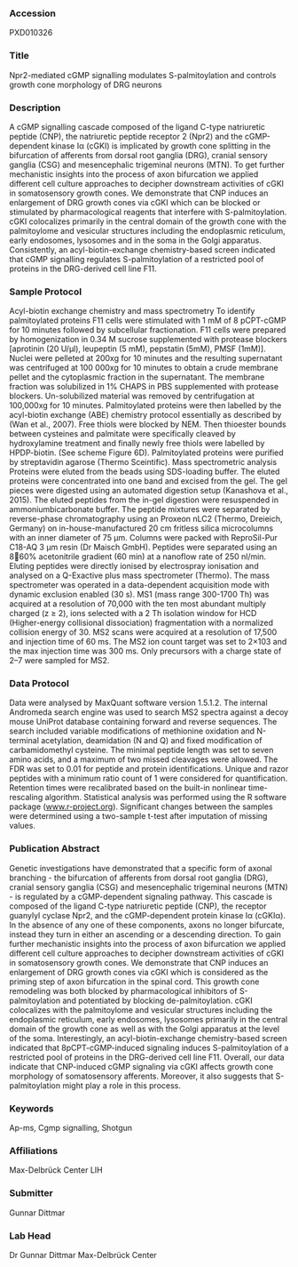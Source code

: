 ### Accession
PXD010326

### Title
Npr2-mediated cGMP signalling modulates S-palmitoylation and controls growth cone morphology of DRG neurons

### Description
A cGMP signalling cascade composed of the ligand C-type natriuretic peptide (CNP), the natriuretic peptide receptor 2 (Npr2) and the cGMP-dependent kinase Iα (cGKI) is implicated by growth cone splitting in the bifurcation of afferents from dorsal root ganglia (DRG), cranial sensory ganglia (CSG) and mesencephalic trigeminal neurons (MTN). To get further mechanistic insights into the process of axon bifurcation we applied different cell culture approaches to decipher downstream activities of cGKI in somatosensory growth cones. We demonstrate that CNP induces an enlargement of DRG growth cones via cGKI which can be blocked or stimulated by pharmacological reagents that interfere with S-palmitoylation. cGKI colocalizes primarily in the central domain of the growth cone with the palmitoylome and vesicular structures including the endoplasmic reticulum, early endosomes, lysosomes and in the soma in the Golgi apparatus. Consistently, an acyl-biotin-exchange chemistry-based screen indicated that cGMP signalling regulates S-palmitoylation of a restricted pool of proteins in the DRG-derived cell line F11.

### Sample Protocol
Acyl-biotin exchange chemistry and mass spectrometry   To identify palmitoylated proteins F11 cells were stimulated with 1 mM of 8 pCPT-cGMP for 10 minutes followed by subcellular fractionation. F11 cells were prepared by homogenization in 0.34 M sucrose supplemented with protease blockers [aprotinin (20 U/μl), leupeptin (5 mM), pepstatin (5mM), PMSF (1mM)]. Nuclei were pelleted at 200xg for 10 minutes and the resulting supernatant was centrifuged at 100 000xg for 10 minutes to obtain a crude membrane pellet and the cytoplasmic fraction in the supernatant. The membrane fraction was solubilized in 1% CHAPS in PBS supplemented with protease blockers. Un-solubilized material was removed by centrifugation at 100,000xg for 10 minutes. Palmitoylated proteins were then labelled by the acyl-biotin exchange (ABE) chemistry protocol essentially as described by (Wan et al., 2007). Free thiols were blocked by NEM. Then thioester bounds between cysteines and palmitate were specifically cleaved by hydroxylamine treatment and finally newly free thiols were labelled by HPDP-biotin. (See scheme Figure 6D). Palmitoylated proteins were purified by streptavidin agarose (Thermo Sceintific).  Mass spectrometric analysis Proteins were eluted from the beads using SDS-loading buffer. The eluted proteins were concentrated into one band and excised from the gel. The gel pieces were digested using an automated digestion setup (Kanashova et al., 2015). The eluted peptides from the in-gel digestion were resuspended in ammoniumbicarbonate buffer. The peptide mixtures were separated by reverse-phase chromatography using an Proxeon nLC2 (Thermo, Dreieich, Germany) on in-house-manufactured 20 cm fritless silica microcolumns with an inner diameter of 75 µm. Columns were packed with ReproSil-Pur C18-AQ 3 µm resin (Dr Maisch GmbH). Peptides were separated using an 860% acetonitrile gradient (60 min) at a nanoflow rate of 250 nl/min. Eluting peptides were directly ionised by electrospray ionisation and analysed on a Q-Exactive plus mass spectrometer (Thermo). The mass spectrometer was operated in a data-dependent acquisition mode with dynamic exclusion enabled (30 s). MS1 (mass range 300-1700 Th) was acquired at a resolution of 70,000 with the ten most abundant multiply charged (z ≥ 2), ions selected with a 2 Th isolation window for HCD (Higher-energy collisional dissociation) fragmentation with a normalized collision energy of 30. MS2 scans were acquired at a resolution of 17,500 and injection time of 60 ms. The MS2 ion count target was set to 2×103 and the max injection time was 300 ms. Only precursors with a charge state of 2–7 were sampled for MS2.

### Data Protocol
Data were analysed by MaxQuant software version 1.5.1.2. The internal Andromeda search engine was used to search MS2 spectra against a decoy mouse UniProt database containing forward and reverse sequences. The search included variable modifications of methionine oxidation and N-terminal acetylation, deamidation (N and Q) and fixed modification of carbamidomethyl cysteine. The minimal peptide length was set to seven amino acids, and a maximum of two missed cleavages were allowed. The FDR was set to 0.01 for peptide and protein identifications. Unique and razor peptides with a minimum ratio count of 1 were considered for quantification. Retention times were recalibrated based on the built-in nonlinear time-rescaling algorithm. Statistical analysis was performed using the R software package (www.r-project.org). Significant changes between the samples were determined using a two-sample t-test after imputation of missing values.

### Publication Abstract
Genetic investigations have demonstrated that a specific form of axonal branching - the bifurcation of afferents from dorsal root ganglia (DRG), cranial sensory ganglia (CSG) and mesencephalic trigeminal neurons (MTN) - is regulated by a cGMP-dependent signaling pathway. This cascade is composed of the ligand C-type natriuretic peptide (CNP), the receptor guanylyl cyclase Npr2, and the cGMP-dependent protein kinase I&#x3b1; (cGKI&#x3b1;). In the absence of any one of these components, axons no longer bifurcate, instead they turn in either an ascending or a descending direction. To gain further mechanistic insights into the process of axon bifurcation we applied different cell culture approaches to decipher downstream activities of cGKI in somatosensory growth cones. We demonstrate that CNP induces an enlargement of DRG growth cones via cGKI which is considered as the priming step of axon bifurcation in the spinal cord. This growth cone remodeling was both blocked by pharmacological inhibitors of S-palmitoylation and potentiated by blocking de-palmitoylation. cGKI colocalizes with the palmitoylome and vesicular structures including the endoplasmic reticulum, early endosomes, lysosomes primarily in the central domain of the growth cone as well as with the Golgi apparatus at the level of the soma. Interestingly, an acyl-biotin-exchange chemistry-based screen indicated that 8pCPT-cGMP-induced signaling induces S-palmitoylation of a restricted pool of proteins in the DRG-derived cell line F11. Overall, our data indicate that CNP-induced cGMP signaling via cGKI affects growth cone morphology of somatosensory afferents. Moreover, it also suggests that S-palmitoylation might play a role in this process.

### Keywords
Ap-ms, Cgmp signalling, Shotgun

### Affiliations
Max-Delbrück Center
LIH

### Submitter
Gunnar Dittmar

### Lab Head
Dr Gunnar Dittmar
Max-Delbrück Center


